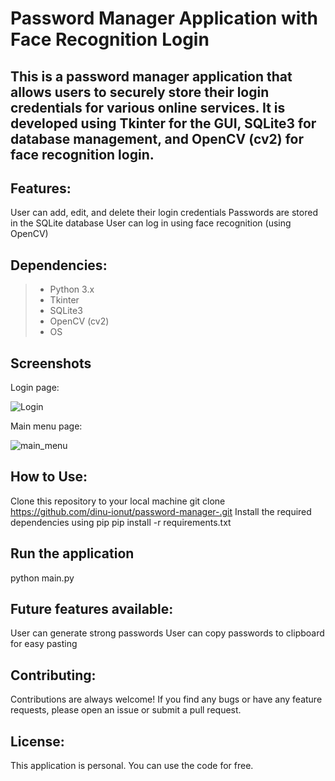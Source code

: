 # Password Manager Application with Face Recognition Login

## This is a password manager application that allows users to securely store their login credentials for various online services. It is developed using Tkinter for the GUI, SQLite3 for database management, and OpenCV (cv2) for face recognition login.

## Features:

User can add, edit, and delete their login credentials
Passwords are stored in the SQLite database
User can log in using face recognition (using OpenCV)

## Dependencies:

> - Python 3.x
> - Tkinter
>  - SQLite3
>  - OpenCV (cv2)
>  - OS

## Screenshots

Login page:

![Login](https://user-images.githubusercontent.com/109433017/223874168-45d4db32-930a-4864-9592-b8ec868ab991.png)

Main menu page:

![main_menu](https://user-images.githubusercontent.com/109433017/223874091-d6b0d44e-6459-4d80-8c87-4de9ec72bd25.png)


## How to Use:


Clone this repository to your local machine
git clone https://github.com/dinu-ionut/password-manager-.git
Install the required dependencies using pip
pip install -r requirements.txt

## Run the application
python main.py

## Future features available:
User can generate strong passwords
User can copy passwords to clipboard for easy pasting

## Contributing:
Contributions are always welcome! If you find any bugs or have any feature requests, please open an issue or submit a pull request.

## License:
This application is personal. You can use the code for free.
